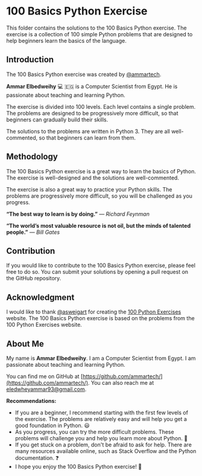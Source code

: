 # 100 Basics Python Exercise 

This folder contains the solutions to the 100 Basics Python exercise. The exercise is a collection of 100 simple Python problems that are designed to help beginners learn the basics of the language. 

## Introduction

The 100 Basics Python exercise was created by [@ammartech](https://github.com/ammartech/). 

**Ammar Elbedweihy** :computer: :egypt: is a Computer Scientist from Egypt. He is passionate about teaching and learning Python.

The exercise is divided into 100 levels. Each level contains a single problem. The problems are designed to be progressively more difficult, so that beginners can gradually build their skills.

The solutions to the problems are written in Python 3. They are all well-commented, so that beginners can learn from them.

## Methodology

The 100 Basics Python exercise is a great way to learn the basics of Python. The exercise is well-designed and the solutions are well-commented.

The exercise is also a great way to practice your Python skills. The problems are progressively more difficult, so you will be challenged as you progress. 

**“The best way to learn is by doing.”** ― *Richard Feynman*

**“The world’s most valuable resource is not oil, but the minds of talented people.”** ― *Bill Gates*

## Contribution

If you would like to contribute to the 100 Basics Python exercise, please feel free to do so. You can submit your solutions by opening a pull request on the GitHub repository.

## Acknowledgment

I would like to thank [@asweigart](https://github.com/asweigart/) for creating the [100 Python Exercises](https://www.practicepython.org/) website. The 100 Basics Python exercise is based on the problems from the 100 Python Exercises website.

## About Me

My name is **Ammar Elbedweihy**. I am a Computer Scientist from Egypt. I am passionate about teaching and learning Python.

You can find me on GitHub at [https://github.com/ammartech/](https://github.com/ammartech/). You can also reach me at [eledwheyammar93@gmail.com](mailto:eledwheyammar93@gmail.com).

**Recommendations:**

* If you are a beginner, I recommend starting with the first few levels of the exercise. The problems are relatively easy and will help you get a good foundation in Python. :smiley:
* As you progress, you can try the more difficult problems. These problems will challenge you and help you learn more about Python. :thinking:
* If you get stuck on a problem, don't be afraid to ask for help. There are many resources available online, such as Stack Overflow and the Python documentation. :question:
* I hope you enjoy the 100 Basics Python exercise! :tada:

